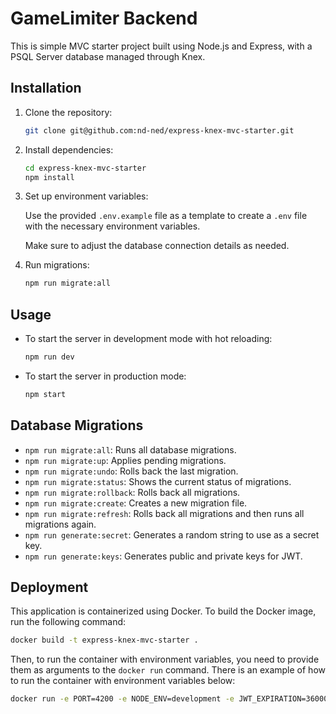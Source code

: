 # GameLimiter Backend

This is simple MVC starter project built using Node.js and Express, with a PSQL Server database managed through Knex.

## Installation

1. Clone the repository:

   ```bash
   git clone git@github.com:nd-ned/express-knex-mvc-starter.git
   ```

2. Install dependencies:

   ```bash
   cd express-knex-mvc-starter
   npm install
   ```

3. Set up environment variables:

   Use the provided `.env.example` file as a template to create a `.env` file with the necessary environment variables.

   Make sure to adjust the database connection details as needed.

4. Run migrations:

   ```bash
   npm run migrate:all
   ```

## Usage

- To start the server in development mode with hot reloading:

  ```bash
  npm run dev
  ```

- To start the server in production mode:

  ```bash
  npm start
  ```

## Database Migrations

- `npm run migrate:all`: Runs all database migrations.
- `npm run migrate:up`: Applies pending migrations.
- `npm run migrate:undo`: Rolls back the last migration.
- `npm run migrate:status`: Shows the current status of migrations.
- `npm run migrate:rollback`: Rolls back all migrations.
- `npm run migrate:create`: Creates a new migration file.
- `npm run migrate:refresh`: Rolls back all migrations and then runs all migrations again.
- `npm run generate:secret`: Generates a random string to use as a secret key.
- `npm run generate:keys`: Generates public and private keys for JWT.

## Deployment

This application is containerized using Docker. To build the Docker image, run the following command:

```bash
docker build -t express-knex-mvc-starter .
```

Then, to run the container with environment variables, you need to provide them as arguments to the `docker run` command.
There is an example of how to run the container with environment variables below:

```bash
docker run -e PORT=4200 -e NODE_ENV=development -e JWT_EXPIRATION=36000 -e DATABASE_NAME=your_db -e DATABASE_USER=your_db_user -e DATABASE_PASSWORD=db_password -e DATABASE_SERVER=localhost -e DATABASE_MIGRATIONS_TABLE=migrations -e DATABASE_DEBUG=false -e DEBUG=knex:query -p 4200:4200 express-knex-mvc-starter
```

